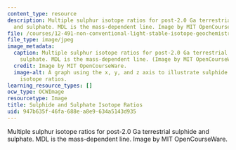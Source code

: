 ```yaml
---
content_type: resource
description: Multiple sulphur isotope ratios for post-2.0 Ga terrestrial sulphide
  and sulphate. MDL is the mass-dependent line. Image by MIT OpenCourseWare.
file: /courses/12-491-non-conventional-light-stable-isotope-geochemistry-spring-2012/947b635f46fa688ea8e9634a5143d935_12-491s12-th.jpg
file_type: image/jpeg
image_metadata:
  caption: Multiple sulphur isotope ratios for post-2.0 Ga terrestrial sulphide and
    sulphate. MDL is the mass-dependent line. (Image by MIT OpenCourseWare.)
  credit: Image by MIT OpenCourseWare.
  image-alt: A graph using the x, y, and z axis to illustrate sulphide and sulphate
    isotope ratios.
learning_resource_types: []
ocw_type: OCWImage
resourcetype: Image
title: Sulphide and Sulphate Isotope Ratios
uid: 947b635f-46fa-688e-a8e9-634a5143d935
---
```

Multiple sulphur isotope ratios for post-2.0 Ga terrestrial sulphide and sulphate. MDL is the mass-dependent line. Image by MIT OpenCourseWare.

